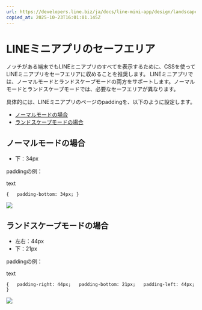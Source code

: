 ```yaml
---
url: https://developers.line.biz/ja/docs/line-mini-app/design/landscape/
copied_at: 2025-10-23T16:01:01.145Z
---
```

# LINEミニアプリのセーフエリア

ノッチがある端末でもLINEミニアプリのすべてを表示するために、CSSを使ってLINEミニアプリをセーフエリアに収めることを推奨します。 LINEミニアプリでは、ノーマルモードとランドスケープモードの両方をサポートします。ノーマルモードとランドスケープモードでは、必要なセーフエリアが異なります。

具体的には、LINEミニアプリのページのpaddingを、以下のように設定します。

*   [ノーマルモードの場合](#for-normal-mode)
*   [ランドスケープモードの場合](#for-landscape-mode)

## ノーマルモードの場合

*   下：34px

paddingの例：

text

`{   padding-bottom: 34px; }`

![](https://developers.line.biz/media/line-mini-app/mini_design_safearea_normal.png)

## ランドスケープモードの場合

*   左右：44px
*   下：21px

paddingの例：

text

`{   padding-right: 44px;   padding-bottom: 21px;   padding-left: 44px; }`

![](https://developers.line.biz/media/line-mini-app/mini_design_safearea_landscape.png)